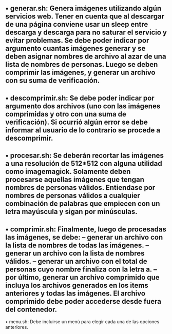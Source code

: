• generar.sh: Genera imágenes utilizando algún servicios web. Tener
en cuenta que al descargar de una página conviene usar un sleep entre
descarga y descarga para no saturar el servicio y evitar problemas. Se debe
poder indicar por argumento cuantas imágenes generar y se deben asignar
nombres de archivo al azar de una lista de nombres de personas. Luego
se deben comprimir las imágenes, y generar un archivo con su suma de
verificación.
------
• descomprimir.sh: Se debe poder indicar por argumento dos archivos (uno
con las imágenes comprimidas y otro con una suma de verificación). Si
ocurrió algún error se debe informar al usuario de lo contrario se procede
a descomprimir.
------
• procesar.sh: Se deberán recortar las imágenes a una resolución de
512*512 con alguna utilidad como imagemagick. Solamente deben
procesarse aquellas imágenes que tengan nombres de personas válidos.
Entiendase por nombres de personas válidos a cualquier combinación de palabras
que empiecen con un letra mayúscula y sigan por minúsculas.
------
• comprimir.sh: Finalmente, luego de procesadas las imágenes, se debe:
– generar un archivo con la lista de nombres de todas las imágenes.
– generar un archivo con la lista de nombres válidos.
– generar un archivo con el total de personas cuyo nombre finaliza con
la letra a.
– por último, generar un archivo comprimido que incluya los archivos
generados en los items anteriores y todas las imágenes. El archivo
comprimido debe poder accederse desde fuera del contenedor.
-------
• menu.sh: Debe incluirse un menú para elegir cada una de las opciones
anteriores.
